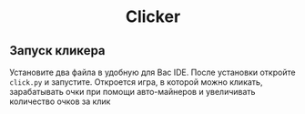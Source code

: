 <h1 align="center">Clicker</h1>

## Запуск кликера

Установите два файла в удобную для Вас IDE.
После установки откройте `click.py` и запустите.
Откроется игра, в которой можно кликать, зарабатывать очки при помощи авто-майнеров и увеличивать количество очков за клик

